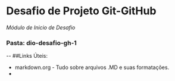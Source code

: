 # Desafio de Projeto Git-GitHub
_Módulo de Inicio de Desafio_
### Pasta: dio-desafio-gh-1
-- ##Links Úteis:
- markdown.org - Tudo sobre arquivos .MD e suas formatações.
- 
